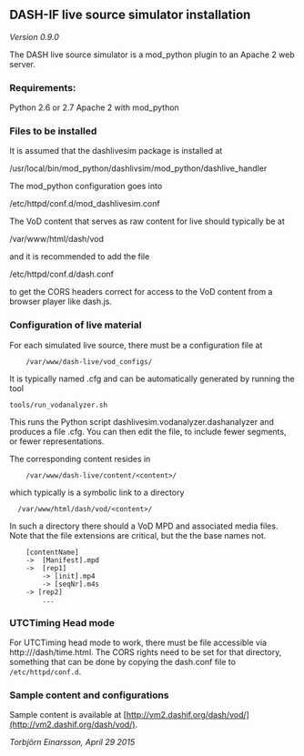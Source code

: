 DASH-IF live source simulator installation
-------------------------------
*Version 0.9.0*

The DASH live source simulator is a mod_python plugin to an Apache 2 web server.


### Requirements:
Python 2.6 or 2.7
Apache 2 with mod_python

### Files to be installed
It is assumed that the dashlivesim package is installed at

  /usr/local/bin/mod_python/dashlivsim/mod_python/dashlive_handler

The mod_python configuration goes into

  /etc/httpd/conf.d/mod_dashlivesim.conf

The VoD content that serves as raw content for live should typically be at

  /var/www/html/dash/vod

and it is recommended to add the file

  /etc/httpd/conf.d/dash.conf

to get the CORS headers correct for access to the VoD content from a browser player like dash.js.


### Configuration of live material

For each simulated live source, there must be a configuration file at

        /var/www/dash-live/vod_configs/

It is typically named <content>.cfg and can be automatically generated by running the tool

    tools/run_vodanalyzer.sh

This runs the Python script dashlivesim.vodanalyzer.dashanalyzer and produces a file <content>.cfg.
You can then edit the file, to include fewer segments, or fewer representations.

The corresponding content resides in

        /var/www/dash-live/content/<content>/

which typically is a symbolic link to a directory

      /var/www/html/dash/vod/<content>/

In such a directory there should a VoD MPD and associated media files.
Note that the file extensions are critical, but the the base names not.

        [contentName]
        ->  [Manifest].mpd
        ->  [rep1]
            -> [init].mp4
            -> [seqNr].m4s
        -> [rep2]
            ...

### UTCTiming Head mode
For UTCTiming head mode to work, there must be file accessible via http://<server>/dash/time.html.
The CORS rights need to be set for that directory, something that can be done by copying the dash.conf file to
`/etc/httpd/conf.d`.

### Sample content and configurations
Sample content is available at [http://vm2.dashif.org/dash/vod/](http://vm2.dashif.org/dash/vod/).

*Torbjörn Einarsson, April 29 2015*
